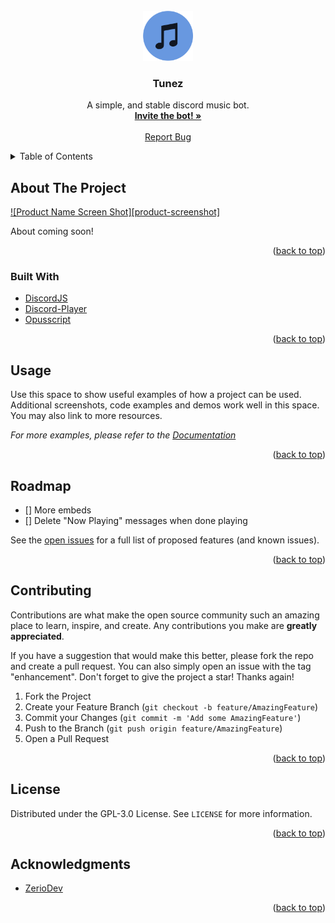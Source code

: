 <div id="top"></div>

<!-- PROJECT LOGO -->
<br />
<div align="center">
  <a href="https://github.com/artificialbutter/TunezV2">
    <img src="/tunez-icon.png" alt="Logo" width="80" height="80">
  </a>

  <h3 align="center">Tunez</h3>

  <p align="center">
    A simple, and stable discord music bot.
    <br />
    <a href="https://discord.com/api/oauth2/authorize?client_id=816956965656723467&permissions=36719616&scope=bot"><strong>Invite the bot! »</strong></a>
    <br />
    <br />
    <a href="https://github.com/artificialbutter/TunezV2/issues">Report Bug</a>
  </p>
</div>



<!-- TABLE OF CONTENTS -->
<details>
  <summary>Table of Contents</summary>
  <ol>
    <li>
      <a href="#about-the-project">About The Project</a>
      <ul>
        <li><a href="#built-with">Built With</a></li>
      </ul>
    </li>
    <li><a href="#usage">Usage</a></li>
    <li><a href="#roadmap">Roadmap</a></li>
    <li><a href="#contributing">Contributing</a></li>
    <li><a href="#license">License</a></li>
    <li><a href="#acknowledgments">Acknowledgments</a></li>
  </ol>
</details>



<!-- ABOUT THE PROJECT -->
## About The Project

[![Product Name Screen Shot][product-screenshot]](https://example.com)

About coming soon!

<p align="right">(<a href="#top">back to top</a>)</p>



### Built With

* [DiscordJS](https://discord.js.org/)
* [Discord-Player]()
* [Opusscript]()


<p align="right">(<a href="#top">back to top</a>)</p>

<!-- USAGE EXAMPLES -->
## Usage

Use this space to show useful examples of how a project can be used. Additional screenshots, code examples and demos work well in this space. You may also link to more resources.

_For more examples, please refer to the [Documentation](https://example.com)_

<p align="right">(<a href="#top">back to top</a>)</p>



<!-- ROADMAP -->
## Roadmap

- [] More embeds
- [] Delete "Now Playing" messages when done playing

See the [open issues](https://github.com/artificialbutter/TunezV2/issues) for a full list of proposed features (and known issues).

<p align="right">(<a href="#top">back to top</a>)</p>



<!-- CONTRIBUTING -->
## Contributing

Contributions are what make the open source community such an amazing place to learn, inspire, and create. Any contributions you make are **greatly appreciated**.

If you have a suggestion that would make this better, please fork the repo and create a pull request. You can also simply open an issue with the tag "enhancement".
Don't forget to give the project a star! Thanks again!

1. Fork the Project
2. Create your Feature Branch (`git checkout -b feature/AmazingFeature`)
3. Commit your Changes (`git commit -m 'Add some AmazingFeature'`)
4. Push to the Branch (`git push origin feature/AmazingFeature`)
5. Open a Pull Request

<p align="right">(<a href="#top">back to top</a>)</p>



<!-- LICENSE -->
## License

Distributed under the GPL-3.0 License. See `LICENSE` for more information.

<p align="right">(<a href="#top">back to top</a>)</p>



<!-- ACKNOWLEDGMENTS -->
## Acknowledgments

* [ZerioDev](https://github.com/ZerioDev/Music-bot)

<p align="right">(<a href="#top">back to top</a>)</p>
